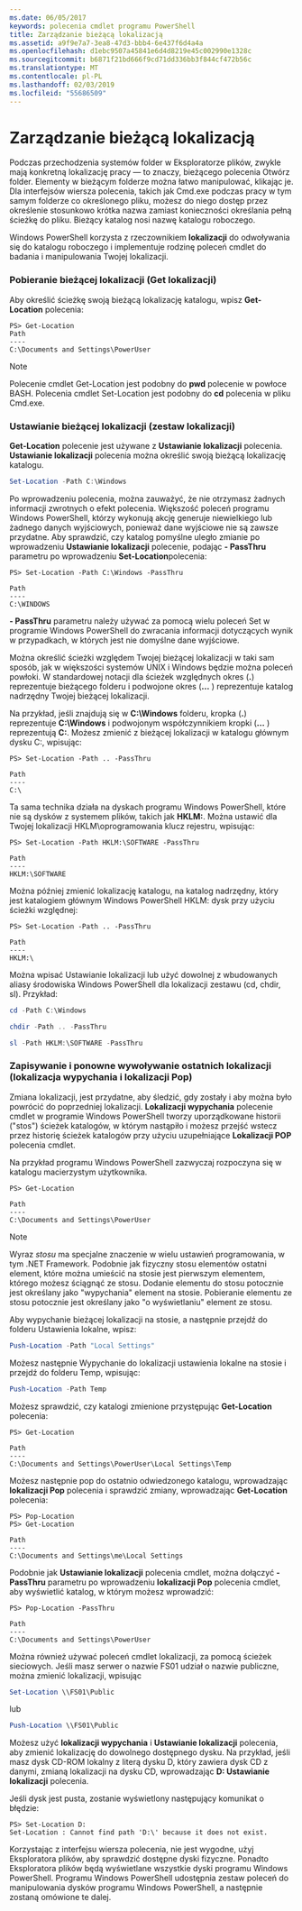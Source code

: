 ```yaml
---
ms.date: 06/05/2017
keywords: polecenia cmdlet programu PowerShell
title: Zarządzanie bieżącą lokalizacją
ms.assetid: a9f9e7a7-3ea8-47d3-bbb4-6e437f6d4a4a
ms.openlocfilehash: d1ebc9507a45841e6d4d8219e45c002990e1328c
ms.sourcegitcommit: b6871f21bd666f9cd71dd336bb3f844cf472b56c
ms.translationtype: MT
ms.contentlocale: pl-PL
ms.lasthandoff: 02/03/2019
ms.locfileid: "55686509"
---
```

# <a name="managing-current-location"></a>Zarządzanie bieżącą lokalizacją

Podczas przechodzenia systemów folder w Eksploratorze plików, zwykle mają konkretną lokalizację pracy — to znaczy, bieżącego polecenia Otwórz folder. Elementy w bieżącym folderze można łatwo manipulować, klikając je. Dla interfejsów wiersza polecenia, takich jak Cmd.exe podczas pracy w tym samym folderze co określonego pliku, możesz do niego dostęp przez określenie stosunkowo krótka nazwa zamiast konieczności określania pełną ścieżkę do pliku. Bieżący katalog nosi nazwę katalogu roboczego.

Windows PowerShell korzysta z rzeczownikiem **lokalizacji** do odwoływania się do katalogu roboczego i implementuje rodzinę poleceń cmdlet do badania i manipulowania Twojej lokalizacji.

### <a name="getting-your-current-location-get-location"></a>Pobieranie bieżącej lokalizacji (Get lokalizacji)

Aby określić ścieżkę swoją bieżącą lokalizację katalogu, wpisz **Get-Location** polecenia:

```
PS> Get-Location
Path
----
C:\Documents and Settings\PowerUser
```

> [!NOTE]
> Polecenie cmdlet Get-Location jest podobny do **pwd** polecenie w powłoce BASH. Polecenia cmdlet Set-Location jest podobny do **cd** polecenia w pliku Cmd.exe.

### <a name="setting-your-current-location-set-location"></a>Ustawianie bieżącej lokalizacji (zestaw lokalizacji)

**Get-Location** polecenie jest używane z **Ustawianie lokalizacji** polecenia. **Ustawianie lokalizacji** polecenia można określić swoją bieżącą lokalizację katalogu.

```powershell
Set-Location -Path C:\Windows
```

Po wprowadzeniu polecenia, można zauważyć, że nie otrzymasz żadnych informacji zwrotnych o efekt polecenia. Większość poleceń programu Windows PowerShell, którzy wykonują akcję generuje niewielkiego lub żadnego danych wyjściowych, ponieważ dane wyjściowe nie są zawsze przydatne. Aby sprawdzić, czy katalog pomyślne uległo zmianie po wprowadzeniu **Ustawianie lokalizacji** polecenie, podając **- PassThru** parametru po wprowadzeniu **Set-Location**polecenia:

```
PS> Set-Location -Path C:\Windows -PassThru

Path
----
C:\WINDOWS
```

**- PassThru** parametru należy używać za pomocą wielu poleceń Set w programie Windows PowerShell do zwracania informacji dotyczących wynik w przypadkach, w których jest nie domyślne dane wyjściowe.

Można określić ścieżki względem Twojej bieżącej lokalizacji w taki sam sposób, jak w większości systemów UNIX i Windows będzie można poleceń powłoki. W standardowej notacji dla ścieżek względnych okres (**.**) reprezentuje bieżącego folderu i podwojone okres (**...** ) reprezentuje katalog nadrzędny Twojej bieżącej lokalizacji.

Na przykład, jeśli znajdują się w **C:\\Windows** folderu, kropka (**.**) reprezentuje **C:\\Windows** i podwojonym współczynnikiem kropki (**...** ) reprezentują **C:**. Możesz zmienić z bieżącej lokalizacji w katalogu głównym dysku C:, wpisując:

```
PS> Set-Location -Path .. -PassThru

Path
----
C:\
```

Ta sama technika działa na dyskach programu Windows PowerShell, które nie są dysków z systemem plików, takich jak **HKLM:**. Można ustawić dla Twojej lokalizacji HKLM\\oprogramowania klucz rejestru, wpisując:

```
PS> Set-Location -Path HKLM:\SOFTWARE -PassThru

Path
----
HKLM:\SOFTWARE
```

Można później zmienić lokalizację katalogu, na katalog nadrzędny, który jest katalogiem głównym Windows PowerShell HKLM: dysk przy użyciu ścieżki względnej:

```
PS> Set-Location -Path .. -PassThru

Path
----
HKLM:\
```

Można wpisać Ustawianie lokalizacji lub użyć dowolnej z wbudowanych aliasy środowiska Windows PowerShell dla lokalizacji zestawu (cd, chdir, sl). Przykład:

```powershell
cd -Path C:\Windows
```

```powershell
chdir -Path .. -PassThru
```

```powershell
sl -Path HKLM:\SOFTWARE -PassThru
```

### <a name="saving-and-recalling-recent-locations-push-location-and-pop-location"></a>Zapisywanie i ponowne wywoływanie ostatnich lokalizacji (lokalizacja wypychania i lokalizacji Pop)

Zmiana lokalizacji, jest przydatne, aby śledzić, gdy zostały i aby można było powrócić do poprzedniej lokalizacji. **Lokalizacji wypychania** polecenie cmdlet w programie Windows PowerShell tworzy uporządkowane historii ("stos") ścieżek katalogów, w którym nastąpiło i możesz przejść wstecz przez historię ścieżek katalogów przy użyciu uzupełniające  **Lokalizacji POP** polecenia cmdlet.

Na przykład programu Windows PowerShell zazwyczaj rozpoczyna się w katalogu macierzystym użytkownika.

```
PS> Get-Location

Path
----
C:\Documents and Settings\PowerUser
```

> [!NOTE]
> Wyraz *stosu* ma specjalne znaczenie w wielu ustawień programowania, w tym .NET Framework. Podobnie jak fizyczny stosu elementów ostatni element, które można umieścić na stosie jest pierwszym elementem, którego możesz ściągnąć ze stosu. Dodanie elementu do stosu potocznie jest określany jako "wypychania" element na stosie. Pobieranie elementu ze stosu potocznie jest określany jako "o wyświetlaniu" element ze stosu.

Aby wypychanie bieżącej lokalizacji na stosie, a następnie przejdź do folderu Ustawienia lokalne, wpisz:

```powershell
Push-Location -Path "Local Settings"
```

Możesz następnie Wypychanie do lokalizacji ustawienia lokalne na stosie i przejdź do folderu Temp, wpisując:

```powershell
Push-Location -Path Temp
```

Możesz sprawdzić, czy katalogi zmienione przystępując **Get-Location** polecenia:

```
PS> Get-Location

Path
----
C:\Documents and Settings\PowerUser\Local Settings\Temp
```

Możesz następnie pop do ostatnio odwiedzonego katalogu, wprowadzając **lokalizacji Pop** polecenia i sprawdzić zmiany, wprowadzając **Get-Location** polecenia:

```
PS> Pop-Location
PS> Get-Location

Path
----
C:\Documents and Settings\me\Local Settings
```

Podobnie jak **Ustawianie lokalizacji** polecenia cmdlet, można dołączyć **- PassThru** parametru po wprowadzeniu **lokalizacji Pop** polecenia cmdlet, aby wyświetlić katalog, w którym możesz wprowadzić:

```
PS> Pop-Location -PassThru

Path
----
C:\Documents and Settings\PowerUser
```

Można również używać poleceń cmdlet lokalizacji, za pomocą ścieżek sieciowych. Jeśli masz serwer o nazwie FS01 udział o nazwie publiczne, można zmienić lokalizacji, wpisując

```powershell
Set-Location \\FS01\Public
```

lub

```powershell
Push-Location \\FS01\Public
```

Możesz użyć **lokalizacji wypychania** i **Ustawianie lokalizacji** polecenia, aby zmienić lokalizację do dowolnego dostępnego dysku. Na przykład, jeśli masz dysk CD-ROM lokalny z literą dysku D, który zawiera dysk CD z danymi, zmianą lokalizacji na dysku CD, wprowadzając **D: Ustawianie lokalizacji** polecenia.

Jeśli dysk jest pusta, zostanie wyświetlony następujący komunikat o błędzie:

```
PS> Set-Location D:
Set-Location : Cannot find path 'D:\' because it does not exist.
```

Korzystając z interfejsu wiersza polecenia, nie jest wygodne, użyj Eksploratora plików, aby sprawdzić dostępne dyski fizyczne. Ponadto Eksploratora plików będą wyświetlane wszystkie dyski programu Windows PowerShell. Programu Windows PowerShell udostępnia zestaw poleceń do manipulowania dysków programu Windows PowerShell, a następnie zostaną omówione te dalej.
